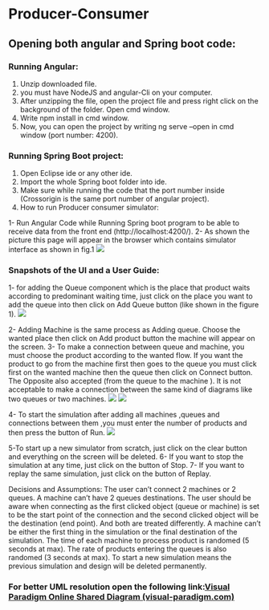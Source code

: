 
# Producer-Consumer

## Opening both angular and Spring boot code: 
### Running Angular:
1. Unzip downloaded file.
2. you must have NodeJS and angular-Cli on your computer.
3. After unzipping the file, open the project file and press right click on the background of the folder. Open cmd window.
4. Write npm install in cmd window.
5. Now, you can open the project by writing ng serve –open in cmd window (port number: 4200).
### Running Spring Boot project:
1. Open Eclipse ide or any other ide.
2. Import the whole Spring boot folder into ide.
3. Make sure while running the code that the port number inside (Crossorigin is the same port number of angular project).
4. How to run Producer consumer simulator:

1- Run Angular Code while Running Spring boot program to be able to receive data from the front end (http://localhost:4200/).
2- As shown the picture this page will appear in the browser which contains simulator interface as shown in fig.1
![](https://lh6.googleusercontent.com/RZ9ZzNHlhjPMlZp6NZB6-jfwyq0825SplXcC_yqonEPa3RLSaC0rRYXV6frBdWchfMnMHzjlclbV2e1lmZ7dY3l86TN8s82uoRMzOAcay0R7pHXhvbSfnjQnY3VtLbdi8C4z0fGz)

### Snapshots of the UI and a User Guide:
1- for adding the Queue component which is the place that product waits according to predominant waiting time, just click on the place you want to add the queue into then click on Add Queue button (like shown in the figure 1).
![](https://lh4.googleusercontent.com/CE5zXI0UesObV8ErpMT_muMuZZ1lDoH1v_yNS9TdeFsq2FeDJqDtWOFnJK29N1Gedu2zonX6AXl9-ndjp9mAvWX_T1nPhsJtWiKT58BldqUYZEYSuxveaGRIoOX1W8qZdbCu0TPa)

2- Adding Machine is the same process as Adding queue. Choose the wanted place then click on Add product button the machine will appear on the screen.
3-  To make a connection between queue and machine, you must choose the product according to the wanted flow. If you want the product to go from the machine first then goes to the queue you must click first on the wanted machine then the queue then click on Connect button. The Opposite also accepted (from the queue to the machine ). It is not acceptable to make a connection between the same kind of diagrams like two queues or two machines.
![](https://lh4.googleusercontent.com/CJXD-AySPJHxjN5SSLQnV5ilMGFL8__nWghxf5wewloRguizmqTCQV1UhPGGjbyyxTTlGxm7jCquaSFhLHlKy4JmSOFzjygCrLrb-IM7GCaVXh_XK3sQcuvxatk9kvI8xajM3Bhg)
![](https://lh5.googleusercontent.com/6PX_T96IwUL5gmfFVloodDoq1qaeFI9euelF3ccxQyTs9aYbRLmz_1wSXq8jWCw-E5y3ss4YB5L09JV7ylV1FcykmwNRT0AIv8WjQMqqe6b0J3TGpsswyWU-URDgHjYmVRFxX2HS)




4- To start the simulation after adding all machines ,queues and connections between them ,you must enter the number of products and then press the button of Run.
![](https://lh5.googleusercontent.com/4g-LjSLoEEaMybaec3coRLbl9RxnHzUnZxEtlHBfohbB-UglDBVYH7EGpZZqJxhQSyGY1a6H-nLhLHxVaP7oxrOzsdTY14cb_aRVmx7LGIHwKl2Pg6_vrccCbrAgveNcqwlBfjf_)

5-To start up a new simulator from scratch, just click on the clear button and everything on the screen will be deleted.
6- If you want to stop the simulation at any time, just click on the button of Stop. 
7- If you want to replay the same simulation, just click on the button of Replay.

Decisions and Assumptions:
The user can’t connect 2 machines or 2 queues.
A machine can’t have 2 queues destinations.
The user should be aware when connecting as the first clicked object (queue or machine) is set to be the start point of the connection and the second clicked object will be the destination (end point). And both are treated differently.
A machine can’t be either the first thing in the simulation or the final destination of the simulation.
The time of each machine to process product is randomed (5 seconds at max).
The rate of products entering the queues is also randomed (3 seconds at max).
To start a new simulation means the previous simulation and design will be deleted permanently.
### For better UML resolution open the following link:[Visual Paradigm Online Shared Diagram (visual-paradigm.com)](https://online.visual-paradigm.com/share.jsp?id=313637343335352d31)
